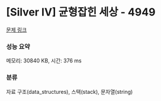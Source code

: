 # [Silver IV] 균형잡힌 세상 - 4949 

[문제 링크](https://www.acmicpc.net/problem/4949) 

### 성능 요약

메모리: 30840 KB, 시간: 376 ms

### 분류

자료 구조(data_structures), 스택(stack), 문자열(string)

